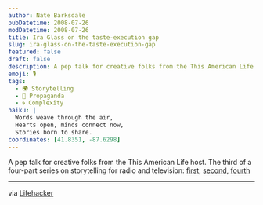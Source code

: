 ```yaml
---
author: Nate Barksdale
pubDatetime: 2008-07-26
modDatetime: 2008-07-26
title: Ira Glass on the taste-execution gap
slug: ira-glass-on-the-taste-execution-gap
featured: false
draft: false
description: A pep talk for creative folks from the This American Life host.
emoji: 🎙️
tags:
  - 🌍 Storytelling
  - 📣 Propaganda
  - 🌀 Complexity
haiku: |
  Words weave through the air,  
  Hearts open, minds connect now,  
  Stories born to share.
coordinates: [41.8351, -87.6298]
---
```


A pep talk for creative folks from the This American Life host. The third of a four-part series on storytelling for radio and television: [first](http://youtube.com/watch?v=n7KQ4vkiNUk&feature=related), [second](http://youtube.com/watch?v=3qmtwa1yZRM&feature=related), [fourth](http://youtube.com/watch?v=9blgOboiGMQ&feature=related)

---

via [Lifehacker](http://lifehacker.com/398068/ira-glass-on-getting-creative-work-done)

